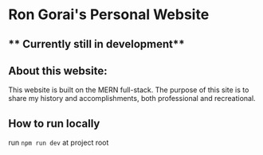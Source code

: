 # Ron Gorai's Personal Website

## ** Currently still in development**

## About this website:
This website is built on the MERN full-stack. The purpose of this site is to share my history and accomplishments, both professional and recreational.

## How to run locally
run `npm run dev` at project root
